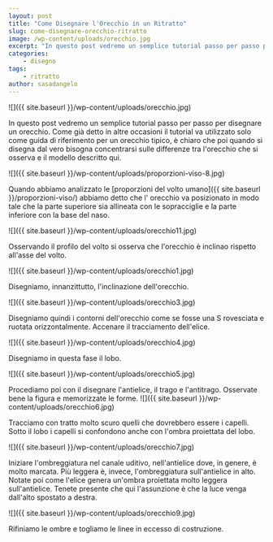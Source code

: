 ```yaml
---
layout: post
title: "Come Disegnare l'Orecchio in un Ritratto"
slug: come-disegnare-orecchio-ritratto
image: /wp-content/uploads/orecchio.jpg
excerpt: "In questo post vedremo un semplice tutorial passo per passo per disegnare un orecchio. Come già detto in altre occasioni il tutorial va utilizzato solo"
categories:
    - disegno
tags:
    - ritratto
author: sasadangelo
---
```


![]({{ site.baseurl }}/wp-content/uploads/orecchio.jpg)

In questo post vedremo un semplice tutorial passo per passo per disegnare un orecchio. Come già detto in altre occasioni il tutorial va utilizzato solo come guida di riferimento per un orecchio tipico, è chiaro che poi quando si disegna dal vero bisogna concentrarsi sulle differenze tra l'orecchio che si osserva e il modello descritto qui.

![]({{ site.baseurl }}/wp-content/uploads/proporzioni-viso-8.jpg)

Quando abbiamo analizzato le [proporzioni del volto umano]({{ site.baseurl }}/proporzioni-viso/) abbiamo detto che l' orecchio va posizionato in modo tale che la parte superiore sia allineata con le sopracciglie e la parte inferiore con la base del naso.

![]({{ site.baseurl }}/wp-content/uploads/orecchio11.jpg)

Osservando il profilo del volto si osserva che l'orecchio è inclinao rispetto all'asse del volto.

![]({{ site.baseurl }}/wp-content/uploads/orecchio1.jpg)

Disegniamo, innanzittutto, l'inclinazione dell'orecchio.

![]({{ site.baseurl }}/wp-content/uploads/orecchio3.jpg)

Disegniamo quindi i contorni dell'orecchio come se fosse una S rovesciata e ruotata orizzontalmente. Accenare il tracciamento dell'elice.

![]({{ site.baseurl }}/wp-content/uploads/orecchio4.jpg)

Disegniamo in questa fase il lobo.

![]({{ site.baseurl }}/wp-content/uploads/orecchio5.jpg)

Procediamo poi con il disegnare l'antielice, il trago e l'antitrago. Osservate bene la figura e memorizzate le forme. ![]({{ site.baseurl }}/wp-content/uploads/orecchio6.jpg)

Tracciamo con tratto molto scuro quelli che dovrebbero essere i capelli. Sotto il lobo i capelli si confondono anche con l'ombra proiettata del lobo.

![]({{ site.baseurl }}/wp-content/uploads/orecchio7.jpg)

Iniziare l'ombreggiatura nel canale uditivo, nell'antielice dove, in genere, è molto marcata. Più leggera è, invece, l'ombreggiatura sull'antielice in alto. Notate poi come l'elice genera un'ombra proiettata molto leggera sull'antielice. Tenete presente che qui l'assunzione è che la luce venga dall'alto spostato a destra.

![]({{ site.baseurl }}/wp-content/uploads/orecchio9.jpg)

Rifiniamo le ombre e togliamo le linee in eccesso di costruzione.
